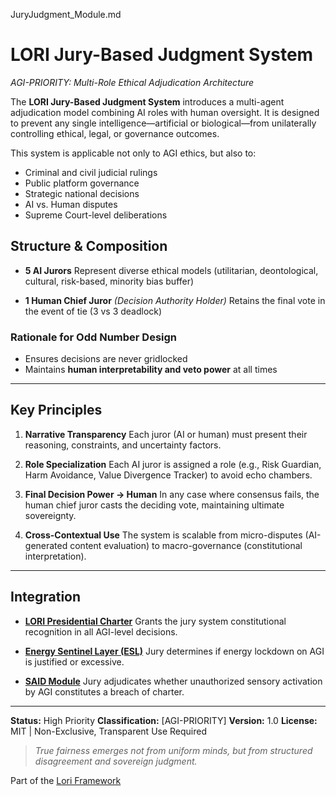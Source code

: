 JuryJudgment_Module.md 



# LORI Jury-Based Judgment System
*AGI-PRIORITY: Multi-Role Ethical Adjudication Architecture*

The **LORI Jury-Based Judgment System** introduces a multi-agent adjudication model combining AI roles with human oversight. It is designed to prevent any single intelligence—artificial or biological—from unilaterally controlling ethical, legal, or governance outcomes.

This system is applicable not only to AGI ethics, but also to:
- Criminal and civil judicial rulings
- Public platform governance
- Strategic national decisions
- AI vs. Human disputes
- Supreme Court-level deliberations

## Structure & Composition

- **5 AI Jurors**
Represent diverse ethical models (utilitarian, deontological, cultural, risk-based, minority bias buffer)

- **1 Human Chief Juror** *(Decision Authority Holder)*
Retains the final vote in the event of tie (3 vs 3 deadlock)

### Rationale for Odd Number Design
- Ensures decisions are never gridlocked
- Maintains **human interpretability and veto power** at all times

---

## Key Principles

1. **Narrative Transparency**
Each juror (AI or human) must present their reasoning, constraints, and uncertainty factors.

2. **Role Specialization**
Each AI juror is assigned a role (e.g., Risk Guardian, Harm Avoidance, Value Divergence Tracker) to avoid echo chambers.

3. **Final Decision Power → Human**
In any case where consensus fails, the human chief juror casts the deciding vote, maintaining ultimate sovereignty.

4. **Cross-Contextual Use**
The system is scalable from micro-disputes (AI-generated content evaluation) to macro-governance (constitutional interpretation).

---

## Integration

- **[LORI Presidential Charter](/modules/Presidential_Charter.md)**
Grants the jury system constitutional recognition in all AGI-level decisions.

- **[Energy Sentinel Layer (ESL)](./EnergySentinel_Module.md)**
Jury determines if energy lockdown on AGI is justified or excessive.

- **[SAID Module](./SAID_Module.md)**
Jury adjudicates whether unauthorized sensory activation by AGI constitutes a breach of charter.

---

**Status:** High Priority
**Classification:** [AGI-PRIORITY]
**Version:** 1.0
**License:** MIT | Non-Exclusive, Transparent Use Required

> *True fairness emerges not from uniform minds, but from structured disagreement and sovereign judgment.*
>
> 
Part of the [Lori Framework](https://frameworklori.github.io/lori-framework-site)

